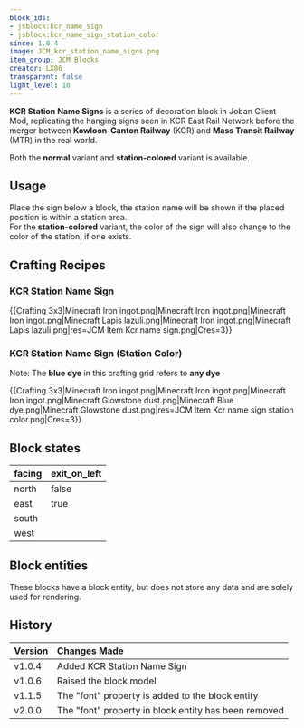 ```yaml
---
block_ids:
- jsblock:kcr_name_sign
- jsblock:kcr_name_sign_station_color
since: 1.0.4
image: JCM_kcr_station_name_signs.png
item_group: JCM Blocks
creator: LX86
transparent: false
light_level: 10
---
```


**KCR Station Name Signs** is a series of decoration block in Joban Client Mod, replicating the hanging signs seen in KCR East Rail Network before the merger between **Kowloon-Canton Railway** (KCR) and **Mass Transit Railway** (MTR) in the real world.

Both the **normal** variant and **station-colored** variant is available.

## Usage
Place the sign below a block, the station name will be shown if the placed position is within a station area.  
For the **station-colored** variant, the color of the sign will also change to the color of the station, if one exists.

## Crafting Recipes
### KCR Station Name Sign
{{Crafting 3x3|Minecraft Iron ingot.png|Minecraft Iron ingot.png|Minecraft Iron ingot.png|Minecraft Lapis lazuli.png|Minecraft Iron ingot.png|Minecraft Lapis lazuli.png|res=JCM Item Kcr name sign.png|Cres=3}}

### KCR Station Name Sign (Station Color)
Note: The **blue dye** in this crafting grid refers to **any dye**

{{Crafting 3x3|Minecraft Iron ingot.png|Minecraft Iron ingot.png|Minecraft Iron ingot.png|Minecraft Glowstone dust.png|Minecraft Blue dye.png|Minecraft Glowstone dust.png|res=JCM Item Kcr name sign station color.png|Cres=3}}

## Block states
| facing | exit_on_left |
|:-------|:-------------|
| north  | false        |
| east   | true         |
| south  |              |
| west   |              |

## Block entities
These blocks have a block entity, but does not store any data and are solely used for rendering.

## History
| Version | Changes Made                                         |
|:--------|:-----------------------------------------------------|
| v1.0.4  | Added KCR Station Name Sign                          |
| v1.0.6  | Raised the block model                               |
| v1.1.5  | The "font" property is added to the block entity     |
| v2.0.0  | The "font" property in block entity has been removed |
